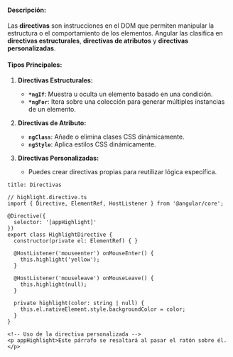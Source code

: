 #### **Descripción:**

Las **directivas** son instrucciones en el DOM que permiten manipular la estructura o el comportamiento de los elementos. Angular las clasifica en **directivas estructurales**, **directivas de atributos** y **directivas personalizadas**.

#### **Tipos Principales:**

1. **Directivas Estructurales:**
    
    - **`*ngIf`**: Muestra u oculta un elemento basado en una condición.
    - **`*ngFor`**: Itera sobre una colección para generar múltiples instancias de un elemento.
2. **Directivas de Atributo:**
    
    - **`ngClass`**: Añade o elimina clases CSS dinámicamente.
    - **`ngStyle`**: Aplica estilos CSS dinámicamente.
3. **Directivas Personalizadas:**
    
    - Puedes crear directivas propias para reutilizar lógica específica.

```ad-important
title: Directivas
```
```
// highlight.directive.ts
import { Directive, ElementRef, HostListener } from '@angular/core';

@Directive({
  selector: '[appHighlight]'
})
export class HighlightDirective {
  constructor(private el: ElementRef) { }

  @HostListener('mouseenter') onMouseEnter() {
    this.highlight('yellow');
  }

  @HostListener('mouseleave') onMouseLeave() {
    this.highlight(null);
  }

  private highlight(color: string | null) {
    this.el.nativeElement.style.backgroundColor = color;
  }
}
```

```
<!-- Uso de la directiva personalizada -->
<p appHighlight>Este párrafo se resaltará al pasar el ratón sobre él.</p>
```

